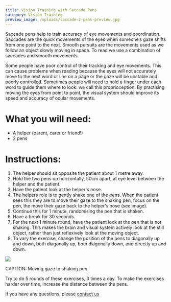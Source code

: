 ```yaml
---
title: Vision Training with Saccade Pens
category: Vision Training
preview_image: /uploads/saccade-2-pens-preview.jpg
---
```

<div class="employee-heading">
<p>Saccade pens help to train accuracy of eye movements and coordination. Saccades are the quick movements of the eyes when someone’s gaze shifts from one point to the next. Smooth pursuits are the movements used as we follow an object slowly moving in space. To read we use a combination of saccades and smooth movements.

<p>Some people have poor control of their tracking and eye movements. This can cause problems when reading because the eyes will not accurately move to the next word or line on a page or the gaze will be unstable and poorly controlled. Sometimes people will need to hold a finger under each word to guide them where to look: we call this proprioception. By practising moving the eyes from point to point, the visual system should improve its speed and accuracy of ocular movements.</p>
</div>

# What you will need:

* A helper (parent, carer or friend!)
* 2 pens

# Instructions:

1. The helper should sit opposite the patient about 1 metre away. 
2. Hold the two pens up horizontally, 50cm apart, at eye level between the helper and the patient. 
3. Have the patient look at the helper's nose. 
4. The helpers role is to gently shake one of the pens. When the patient sees this they are to move their gaze to the shaking pen, focus on the pen, the move their gaze back to the helper's nose (see image).
5. Continue this for 1 minute, randomising the pen that is shaken. 
6. Have a break for 30 seconds.
7. For the next 1 minute round, have the patient look at the pen that is not shaking. This makes the brain and visual system actively look at the still object, rather than just reflexively look at the moving object.
8. To vary the exercise, change the position of the pens to diagonally up and down, both diagonally up, both diagonally down, and directly up and down.

![](/uploads/saccade-2-pens.jpg)

CAPTION: Moving gaze to shaking pen.

Try to do 5 rounds of these exercises, 3 times a day. To make the exercises harder over time, increase the distance between the pens.

If you have any questions, please [contact us](https://innovativeeyecare.com.au/contact/)
